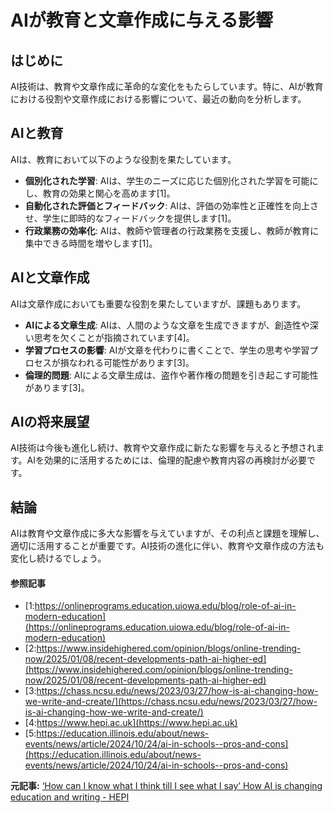 # AIが教育と文章作成に与える影響

## はじめに

AI技術は、教育や文章作成に革命的な変化をもたらしています。特に、AIが教育における役割や文章作成における影響について、最近の動向を分析します。

## AIと教育

AIは、教育において以下のような役割を果たしています。

- **個別化された学習**: AIは、学生のニーズに応じた個別化された学習を可能にし、教育の効果と関心を高めます[1]。
- **自動化された評価とフィードバック**: AIは、評価の効率性と正確性を向上させ、学生に即時的なフィードバックを提供します[1]。
- **行政業務の効率化**: AIは、教師や管理者の行政業務を支援し、教師が教育に集中できる時間を増やします[1]。

## AIと文章作成

AIは文章作成においても重要な役割を果たしていますが、課題もあります。

- **AIによる文章生成**: AIは、人間のような文章を生成できますが、創造性や深い思考を欠くことが指摘されています[4]。
- **学習プロセスの影響**: AIが文章を代わりに書くことで、学生の思考や学習プロセスが損なわれる可能性があります[3]。
- **倫理的問題**: AIによる文章生成は、盗作や著作権の問題を引き起こす可能性があります[3]。

## AIの将来展望

AI技術は今後も進化し続け、教育や文章作成に新たな影響を与えると予想されます。AIを効果的に活用するためには、倫理的配慮や教育内容の再検討が必要です。

## 結論

AIは教育や文章作成に多大な影響を与えていますが、その利点と課題を理解し、適切に活用することが重要です。AI技術の進化に伴い、教育や文章作成の方法も変化し続けるでしょう。

#### 参照記事
- [1:https://onlineprograms.education.uiowa.edu/blog/role-of-ai-in-modern-education](https://onlineprograms.education.uiowa.edu/blog/role-of-ai-in-modern-education)
- [2:https://www.insidehighered.com/opinion/blogs/online-trending-now/2025/01/08/recent-developments-path-ai-higher-ed](https://www.insidehighered.com/opinion/blogs/online-trending-now/2025/01/08/recent-developments-path-ai-higher-ed)
- [3:https://chass.ncsu.edu/news/2023/03/27/how-is-ai-changing-how-we-write-and-create/](https://chass.ncsu.edu/news/2023/03/27/how-is-ai-changing-how-we-write-and-create/)
- [4:https://www.hepi.ac.uk](https://www.hepi.ac.uk)
- [5:https://education.illinois.edu/about/news-events/news/article/2024/10/24/ai-in-schools--pros-and-cons](https://education.illinois.edu/about/news-events/news/article/2024/10/24/ai-in-schools--pros-and-cons)


**元記事:** [‘How can I know what I think till I see what I say’ How AI is changing education and writing - HEPI](https://www.hepi.ac.uk/2025/03/26/how-can-i-know-what-i-think-till-i-see-what-i-say-how-ai-is-changing-education-and-writing/)